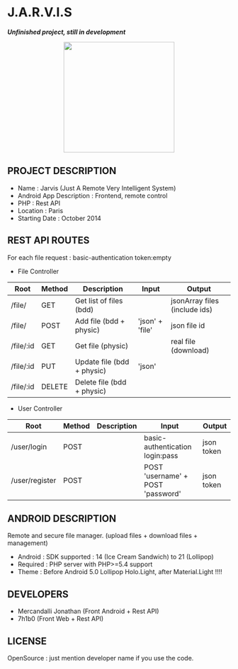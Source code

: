 J.A.R.V.I.S
=====================

**_Unfinished project, still in development_**

<p align="center">
<img src="https://raw.github.com/Mercandj/Jarvis/master/screenshot/1.png" width="250" />
</p>

## PROJECT DESCRIPTION

* Name : Jarvis (Just A Remote Very Intelligent System)
* Android App Description : Frontend, remote control
* PHP : Rest API
* Location : Paris
* Starting Date : October 2014


## REST API ROUTES

For each file request : basic-authentication token:empty

* File Controller

|Root             | Method   | Description                 | Input           | Output
|-----------------|----------|-----------------------------|-----------------|-----------------------------
| /file/          | GET 	 | Get list of files (bdd)     |                 | jsonArray files (include ids)
| /file/          | POST     | Add file (bdd + physic)     | 'json' + 'file' | json file id
| /file/:id       | GET      | Get file (physic)           |                 | real file (download)
| /file/:id       | PUT      | Update file (bdd + physic)  | 'json'          | 
| /file/:id       | DELETE   | Delete file (bdd + physic)  |                 |

* User Controller

|Root             | Method   | Description   | Input                           	| Output
|-----------------|----------|---------------|----------------------------------|-----------
| /user/login     | POST     |               | basic-authentication login:pass 	| json token
| /user/register  | POST 	 |               | POST 'username' + POST 'password'| json token


## ANDROID DESCRIPTION

Remote and secure file manager. (upload files + download files + management)

* Android : SDK supported : 14 (Ice Cream Sandwich) to 21 (Lollipop)
* Required : PHP server with PHP>=5.4 support
* Theme : Before Android 5.0 Lollipop Holo.Light, after Material.Light !!!!


## DEVELOPERS

* Mercandalli Jonathan (Front Android + Rest API)
* 7h1b0 (Front Web + Rest API)


## LICENSE

OpenSource : just mention developer name if you use the code.